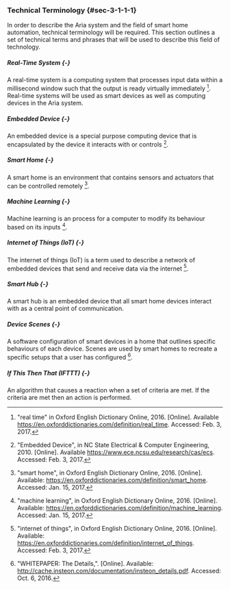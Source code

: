 ### Technical Terminology {#sec-3-1-1-1}

In order to describe the Aria system and the field of smart home automation, technical terminology
will be required. This section outlines a set of technical terms and phrases that will be used
to describe this field of technology.

##### Real-Time System {-}

A real-time system is a computing system that processes input data within a millisecond window
such that the output is ready virtually immediately [^TT-1]. Real-time systems will be used as
smart devices as well as computing devices in the Aria system.

##### Embedded Device {-}

An embedded device is a special purpose computing device that is encapsulated by the device
it interacts with or controls [^TT-5].

##### Smart Home {-}

A smart home is an environment that contains sensors and actuators that can be controlled
remotely [^TT-2].

##### Machine Learning {-}

Machine learning is an process for a computer to modify its behaviour based on its inputs [^TT-3].

##### Internet of Things (IoT) {-}

The internet of things (IoT) is a term used to describe a network of embedded devices that send
and receive data via the internet [^TT-4].

##### Smart Hub {-}

A smart hub is an embedded device that all smart home devices interact with as a central point
of communication.

##### Device Scenes {-}

A software configuration of smart devices in a home that outlines specific behaviours of each
device. Scenes are used by smart homes to recreate a specific setups that a user has configured
[^TT-6].

##### If This Then That (IFTTT) {-}

An algorithm that causes a reaction when a set of criteria are met. If the criteria are met
then an action is performed.


<!-- References -->

[^TT-1]: "real time" in Oxford English Dictionary Online, 2016. [Online]. Available <https://en.oxforddictionaries.com/definition/real_time>. Accessed: Feb. 3, 2017.
[^TT-2]: "smart home", in Oxford English Dictionary Online, 2016. [Online]. Available: <https://en.oxforddictionaries.com/definition/smart_home>. Accessed: Jan. 15, 2017.
[^TT-3]: "machine learning", in Oxford English Dictionary Online, 2016. [Online]. Available: <https://en.oxforddictionaries.com/definition/machine_learning>. Accessed: Jan. 15, 2017.
[^TT-4]: "internet of things", in Oxford English Dictionary Online, 2016. [Online]. Available: <https://en.oxforddictionaries.com/definition/internet_of_things>. Accessed: Feb. 3, 2017.
[^TT-5]: "Embedded Device", in NC State Electrical & Computer Engineering, 2010. [Online]. Available <https://www.ece.ncsu.edu/research/cas/ecs>. Accessed: Feb. 3, 2017.
[^TT-6]: "WHITEPAPER: The Details,". [Online]. Available: <http://cache.insteon.com/documentation/insteon_details.pdf>. Accessed: Oct. 6, 2016.

